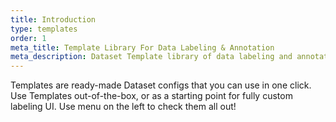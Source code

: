 ```yaml
---
title: Introduction
type: templates
order: 1
meta_title: Template Library For Data Labeling & Annotation
meta_description: Dataset Template library of data labeling and annotation configurations for various data types.
---
```


Templates are ready-made Dataset configs that you can use in one click. Use Templates out-of-the-box, or as a starting point for fully custom labeling UI. Use menu on the left to check them all out!
